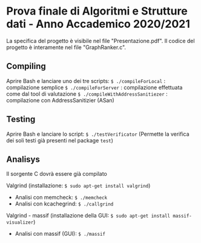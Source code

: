 # Prova finale di Algoritmi e Strutture dati - Anno Accademico 2020/2021

La specifica del progetto è visibile nel file "Presentazione.pdf".
Il codice del progetto è interamente nel file "GraphRanker.c".


## Compiling
Aprire Bash e lanciare uno dei tre scripts:
  ``$ ./compileForLocal`` : compilazione semplice
  ``$ ./compileForServer`` : compilazione effettuata come dal tool di valutazione
  ``$ ./compileWithAddressSanitiezer`` : compilazione con AddressSanitizier (ASan) 

## Testing
Aprire Bash e lanciare lo script:
  ``$ ./testVerificator``
(Permette la verifica dei soli testi già presenti nel package ``test``)

## Analisys
Il sorgente C dovrà essere già compilato

Valgrind (installazione: ``$ sudo apt-get install valgrind``)
- Analisi con memcheck: ``$ ./memcheck``
- Analisi con kcachegrind: ``$ ./callgrind``

Valgrind - massif (installazione della GUI: ``$ sudo apt-get install massif-visualizer``)
- Analisi con massif (GUI): ``$ ./massif``



